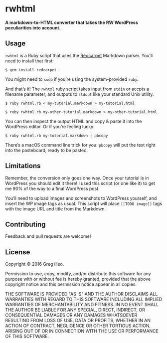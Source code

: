 # rwhtml

**A markdown-to-HTML converter that takes the RW WordPress peculiarities into
account.**

## Usage

`rwhtml` is a Ruby script that uses the [Redcarpet][] Markdown parser. You’ll
need to install that first:

    $ gem install redcarpet

You might need to `sudo` if you’re using the system-provided `ruby`.

And that’s it! The `rwhtml` ruby script takes input from `stdin` or accpts a
filename parameter, and outputs to `stdout` like your standard Unix utility.

    $ ruby rwhtml.rb < my-tutorial.markdown > my-tutorial.html

    $ ruby rwhtml.rb my-other-tutorial.markdown > my-other-tutorial.html

You can then inspect the output HTML and copy & paste it into the WordPress
editor. Or if you’re feeling lucky:

    $ ruby rwhtml.rb my-tutorial.markdown | pbcopy

There’s a macOS command line trick for you: `pbcopy` will put the text right
into the pasteboard, ready to be pasted.

## Limitations

Remember, the conversion only goes one way. Once your tutorial is in WordPress
you should edit it there! I used this script (or one like it) to get me 90%
of the way to a final WordPress post.

You’ll need to upload images and screenshots to WordPress yourself, and insert
the WP image tags as usual. This script will place `[[TODO image]]` tags with
the image URL and title from the Markdown.

## Contributing

Feedback and pull requests are welcome!

## License

Copyright © 2016 Greg Heo.

Permission to use, copy, modify, and/or distribute this software for any purpose
with or without fee is hereby granted, provided that the above copyright notice
and this permission notice appear in all copies.

THE SOFTWARE IS PROVIDED "AS IS" AND THE AUTHOR DISCLAIMS ALL WARRANTIES WITH
REGARD TO THIS SOFTWARE INCLUDING ALL IMPLIED WARRANTIES OF MERCHANTABILITY AND
FITNESS. IN NO EVENT SHALL THE AUTHOR BE LIABLE FOR ANY SPECIAL, DIRECT,
INDIRECT, OR CONSEQUENTIAL DAMAGES OR ANY DAMAGES WHATSOEVER RESULTING FROM
LOSS OF USE, DATA OR PROFITS, WHETHER IN AN ACTION OF CONTRACT, NEGLIGENCE OR
OTHER TORTIOUS ACTION, ARISING OUT OF OR IN CONNECTION WITH THE USE OR
PERFORMANCE OF THIS SOFTWARE.

[Redcarpet]: https://github.com/vmg/redcarpet

